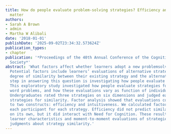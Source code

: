 ```yaml
---
title: How do people evaluate problem-solving strategies? Efficiency and intuitiveness
  matter
authors:
- Sarah A Brown
- admin
- Martha W Alibali
date: '2018-01-01'
publishDate: '2025-09-02T23:34:32.573624Z'
publication_types:
- chapter
publication: '*Proceedings of the 40th Annual Conference of the Cognitive Science
  Society*'
abstract: 'What factors affect whether learners adopt a new problemsolving strategy?
  Potential factors include learners’ evaluations of alternative strategies and the
  degree of similarity between their existing strategy and the alternatives. A first
  step in answering this question is investigating how people evaluate strategies.
  This exploratory study investigated how people evaluate strategies for solving algebraic
  word problems, and how these evaluations vary as function of individual differences.
  Undergraduates rated three strategies on six dimensions and judged each pair of
  strategies for similarity. Factor analysis showed that evaluations could be reduced
  to two constructs: efficiency and intuitiveness. We calculated factor scores for
  each participant for each strategy. Efficiency did not predict similarity ratings
  on its own, but it did interact with Need for Cognition. These results suggest stable
  learner characteristics and moment-to-moment evaluations of strategies influence
  judgments about strategy similarity.'
---
```

